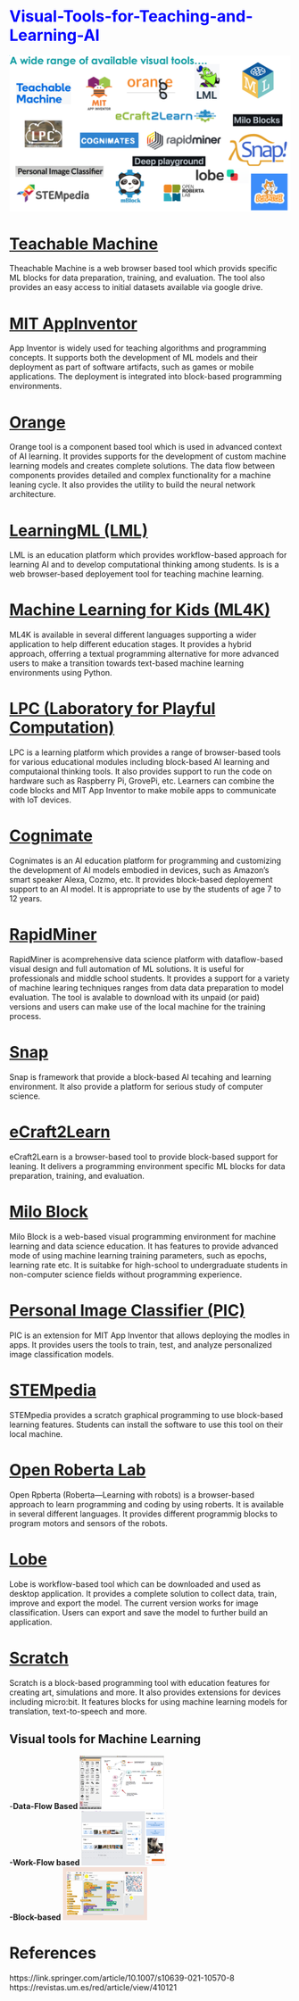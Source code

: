 
# <font color ='blue'> Visual-Tools-for-Teaching-and-Learning-AI </font>
![Visual Tools for AI and MAchine Learning](/images/VisualAITools.png)

# [Teachable Machine](https://teachablemachine.withgoogle.com)<br>
 Theachable Machine is a web browser based tool which provids specific ML blocks for data preparation, training, and evaluation. The tool also provides an easy access to initial datasets available via google drive.<br>
 # [MIT AppInventor](https://appinventor.mit.edu/explore/resources/ai/image-classification-look-extension)<br>
 App Inventor is widely used for teaching algorithms and programming concepts. It supports both the development of ML models and their deployment as part of software artifacts, such as games or mobile applications. The deployment is integrated into block-based programming environments.</p> 
# [Orange](https://orange.biolab.si)
 Orange tool is a component based tool which is  used in advanced context of AI learning. It provides supports for the development of custom machine learning models and creates complete solutions. The data flow between components provides detailed and complex functionality for a machine leaning cycle. It also provides the utility to build the neural network architecture. 
# [LearningML (LML) ](https://learningml.org)
LML is an education platform which provides workflow-based approach for learning AI and to develop computational thinking among students. Is is a web browser-based deployement tool for teaching machine learning.
# [Machine Learning for Kids (ML4K)](https://machinelearningforkids.co.uk) 
ML4K is available in several different languages supporting a wider application to help different education stages. It provides a hybrid approach, offerring a textual programming alternative for more advanced users to make a transition towards text-based machine learning environments using Python.
# [LPC (Laboratory for Playful Computation)](https://www.playfulcomputation.group/weird-code-club.html)
 LPC is a learning platform which provides a range of browser-based tools for various educational modules including block-based AI learning and computaional thinking tools. It also provides support to run the code on hardware such as Raspberry Pi, GrovePi, etc. Learners can combine the code blocks and MIT App Inventor to make mobile apps to communicate with IoT devices. 
# [Cognimate](http://cognimates.me/home)
 Cognimates is an  AI education platform for programming and customizing the development of AI models embodied in devices, such as Amazon’s smart speaker Alexa, Cozmo, etc. It provides block-based deployement support to an AI model. It is appropriate to use by the students of age 7 to 12 years.
# [RapidMiner](https://rapidminer.com)
 RapidMiner is acomprehensive data science platform with dataflow-based visual design and full automation of ML solutions. It is useful for professionals and middle school students. It provides a support for a variety of machine learing techniques ranges from data data preparation to model evaluation. The tool is avalable to download with its unpaid (or paid) versions and users can make use of the local machine for the training process. 
# [Snap](https://snap.berkeley.edu)
Snap is framework that provide a block-based AI tecahing and learning environment. It also provide a platform for serious study of computer science. 
# [eCraft2Learn](https://ecraft2learn.github.io/ai)
 eCraft2Learn is a browser-based tool to provide block-based support for leaning. It delivers a programming environment specific ML blocks for data preparation, training, and evaluation.
# [Milo Block](https://mblock.makeblock.com/en-us/)
 Milo Block is a web-based visual programming environment for machine learning and data science education. It has features to provide advanced mode of using machine learning training parameters, such as epochs, learning rate etc. It is suitabke for high-school to undergraduate students in non-computer science fields without programming experience.
# [Personal Image Classifier (PIC)](https://classifier.appinventor.mit.edu)
 PIC is an extension for MIT App Inventor that allows deploying the modles in apps. It provides users the tools to train, test, and analyze personalized image classification models.
# [STEMpedia](https://thestempedia.com/about-us/)
 STEMpedia provides a scratch graphical programming to use block-based learning features. Students can install the software to use this tool on their local machine. 
# [Open Roberta Lab](https://lab.open-roberta.org)
 Open Rpberta (Roberta—Learning with robots) is a browser-based approach to learn programming and coding by using roberts. It is available in several different languages. It provides different programmig blocks to program motors and sensors of the robots.  
# [Lobe](https://www.lobe.ai)
Lobe is workflow-based tool which can be downloaded and used as desktop application. It provides a complete solution to collect data, train, improve and export the model. The current version works for image classification. Users can export and save the model to further build an application.
# [Scratch](https://scratch.techpark.jp)
 Scratch is a block-based programming tool with education features for creating art, simulations and more. It also provides extensions for devices including micro:bit. It features blocks for using machine learning models for translation, text-to-speech and more. 
  
  
  


## Visual tools for Machine Learning
-<b>Data-Flow Based <img src="/images/data flow-based.png" width =30% height = 30%> <br>
-Work-Flow based  <img src="/images/workflow-based.png" width =30% height = 30%><br>
-Block-based  <img src="/images/block-based.gif" width =30% height = 30%><br> </b>


<h1>References</h1>
 https://link.springer.com/article/10.1007/s10639-021-10570-8 <br>
 https://revistas.um.es/red/article/view/410121
